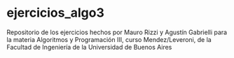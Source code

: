 # ejercicios_algo3
Repositorio de los ejercicios hechos por Mauro Rizzi y Agustín Gabrielli para la materia Algoritmos y Programación III, curso Mendez/Leveroni, de la Facultad de Ingeniería de la Universidad de Buenos Aires
